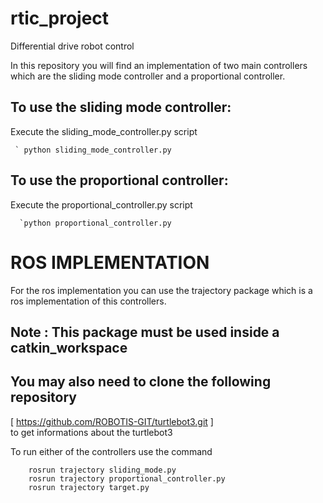 # rtic_project
Differential drive robot control

In this repository you will find an implementation of two main controllers 
which are the sliding mode controller and a proportional controller.

## To use the sliding mode controller:

Execute the sliding_mode_controller.py script
    
     ` python sliding_mode_controller.py 

## To use the proportional controller:

Execute the proportional_controller.py script
        
      `python proportional_controller.py 

# ROS IMPLEMENTATION

For the ros implementation you can use the trajectory package which is a ros implementation 
of this controllers.

## Note : This package must be used inside a catkin_workspace 
## You may also need to clone the following repository 
   [ https://github.com/ROBOTIS-GIT/turtlebot3.git ]  
   to get informations about the turtlebot3

To run either of the controllers use the command 
```
    rosrun trajectory sliding_mode.py 
    rosrun trajectory proportional_controller.py 
    rosrun trajectory target.py 
